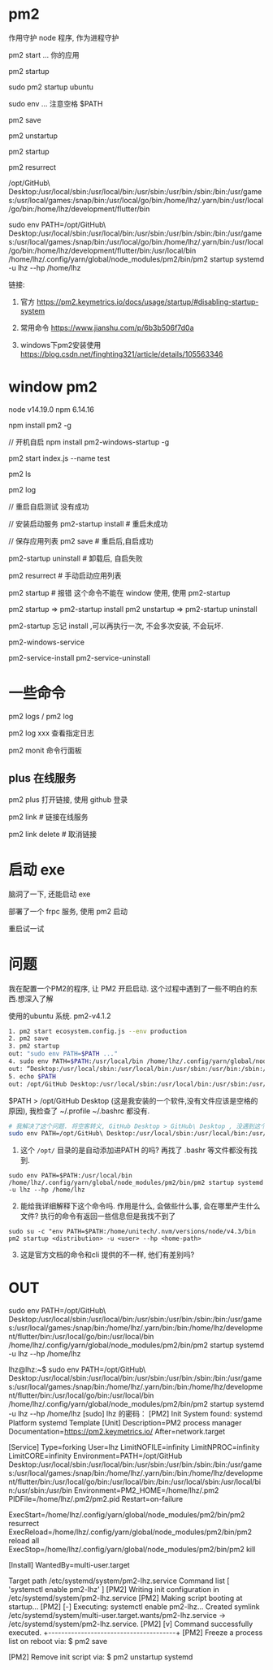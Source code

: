 # pm2

作用守护 node 程序, 作为进程守护

pm2 start ... 你的应用

pm2 startup

sudo pm2 startup ubuntu

sudo env ... 注意空格 $PATH

pm2 save

pm2 unstartup

pm2 startup

pm2 resurrect

/opt/GitHub\ Desktop:/usr/local/sbin:/usr/local/bin:/usr/sbin:/usr/bin:/sbin:/bin:/usr/games:/usr/local/games:/snap/bin:/usr/local/go/bin:/home/lhz/.yarn/bin:/usr/local/go/bin:/home/lhz/development/flutter/bin

sudo env PATH=/opt/GitHub\ Desktop:/usr/local/sbin:/usr/local/bin:/usr/sbin:/usr/bin:/sbin:/bin:/usr/games:/usr/local/games:/snap/bin:/usr/local/go/bin:/home/lhz/.yarn/bin:/usr/local/go/bin:/home/lhz/development/flutter/bin:/usr/local/bin /home/lhz/.config/yarn/global/node_modules/pm2/bin/pm2 startup systemd -u lhz --hp /home/lhz

链接: 
1. 官方
https://pm2.keymetrics.io/docs/usage/startup/#disabling-startup-system
2. 常用命令
https://www.jianshu.com/p/6b3b506f7d0a

3. windows下pm2安装使用
https://blog.csdn.net/finghting321/article/details/105563346


# window pm2

node v14.19.0
npm 6.14.16

npm install pm2 -g

// 开机自启
npm install pm2-windows-startup -g

pm2 start index.js --name test

pm2 ls

pm2 log

// 重启自启测试
没有成功

// 安装启动服务
pm2-startup install # 重启未成功

// 保存应用列表
pm2 save # 重启后,自启成功

pm2-startup uninstall # 卸载后, 自启失败

pm2 resurrect # 手动启动应用列表

pm2 startup # 报错 这个命令不能在 window 使用, 使用 pm2-startup


pm2 startup  => pm2-startup install
pm2 unstartup  => pm2-startup uninstall

pm2-startup 忘记 install ,可以再执行一次, 不会多次安装, 不会玩坏.

pm2-windows-service

pm2-service-install
pm2-service-uninstall

# 一些命令

pm2 logs / pm2 log

pm2 log xxx 查看指定日志

pm2 monit  命令行面板

## plus 在线服务

pm2 plus 
打开链接, 使用 github 登录

pm2 link <link-id> # 链接在线服务

pm2 link delete # 取消链接

# 启动 exe

脑洞了一下, 还能启动  exe

部署了一个 frpc 服务, 使用 pm2 启动

重启试一试


# 问题

我在配置一个PM2的程序, 让 PM2 开启启动. 这个过程中遇到了一些不明白的东西.想深入了解

使用的ubuntu  系统.
pm2-v4.1.2

```bash
1. pm2 start ecosystem.config.js --env production
2. pm2 save
3. pm2 startup 
out: "sudo env PATH=$PATH ..."
4. sudo env PATH=$PATH:/usr/local/bin /home/lhz/.config/yarn/global/node_modules/pm2/bin/pm2 startup systemd -u lhz --hp /home/lhz
out: “Desktop:/usr/local/sbin:/usr/local/bin:/usr/sbin:/usr/bin:/sbin:/bin:/usr/games:/usr/local/games:/snap/bin:/home/lhz/.yarn/bin:/bin:/home/lhz/development/flutter/bin:/usr/local/go/bin:/usr/local/bin”: 没有那个文件或目录
5. echo $PATH 
out: /opt/GitHub Desktop:/usr/local/sbin:/usr/local/bin:/usr/sbin:/usr/bin:/sbin:/bin:/usr/games:/usr/local/games:/snap/bin:/home/lhz/.yarn/bin:/bin:/home/lhz/development/flutter/bin:/usr/local/go/bin

```

$PATH > /opt/GitHub Desktop (这是我安装的一个软件,没有文件应该是空格的原因), 我检查了 ~/.profile ~/.bashrc 都没有. 

```bash
# 我解决了这个问题. 将空客转义, GitHub Desktop > GitHub\ Desktop , 没遇到这个问题也罢, 竟然遇到了. 那就再深入了解一下面的三个问题.
sudo env PATH=/opt/GitHub\ Desktop:/usr/local/sbin:/usr/local/bin:/usr/sbin:/usr/bin:/sbin:/bin:/usr/games:/usr/local/games:/snap/bin:/home/lhz/.yarn/bin:/bin:/home/lhz/development/flutter/bin:/usr/local/go/bin:/usr/local/bin /home/lhz/.config/yarn/global/node_modules/pm2/bin/pm2 startup systemd -u lhz --hp /home/lhz
```

1. 这个 `/opt/` 目录的是自动添加进PATH 的吗? 再找了 .bashr 等文件都没有找到.

`sudo env PATH=$PATH:/usr/local/bin /home/lhz/.config/yarn/global/node_modules/pm2/bin/pm2 startup systemd -u lhz --hp /home/lhz`

2. 能给我详细解释下这个命令吗. 作用是什么, 会做些什么事, 会在哪里产生什么文件? 执行的命令有返回一些信息但是我找不到了

 `sudo su -c "env PATH=$PATH:/home/unitech/.nvm/versions/node/v4.3/bin pm2 startup <distribution> -u <user> --hp <home-path>` 

3. 这是官方文档的命令和cli 提供的不一样, 他们有差别吗?

# OUT

sudo env PATH=/opt/GitHub\ Desktop:/usr/local/sbin:/usr/local/bin:/usr/sbin:/usr/bin:/sbin:/bin:/usr/games:/usr/local/games:/snap/bin:/home/lhz/.yarn/bin:/bin:/home/lhz/development/flutter/bin:/usr/local/go/bin:/usr/local/bin /home/lhz/.config/yarn/global/node_modules/pm2/bin/pm2 startup systemd -u lhz --hp /home/lhz

lhz@lhz:~$ sudo env PATH=/opt/GitHub\ Desktop:/usr/local/sbin:/usr/local/bin:/usr/sbin:/usr/bin:/sbin:/bin:/usr/games:/usr/local/games:/snap/bin:/home/lhz/.yarn/bin:/bin:/home/lhz/development/flutter/bin:/usr/local/go/bin:/usr/local/bin /home/lhz/.config/yarn/global/node_modules/pm2/bin/pm2 startup systemd -u lhz --hp /home/lhz
[sudo] lhz 的密码：
[PM2] Init System found: systemd
Platform systemd
Template
[Unit]
Description=PM2 process manager
Documentation=https://pm2.keymetrics.io/
After=network.target

[Service]
Type=forking
User=lhz
LimitNOFILE=infinity
LimitNPROC=infinity
LimitCORE=infinity
Environment=PATH=/opt/GitHub Desktop:/usr/local/sbin:/usr/local/bin:/usr/sbin:/usr/bin:/sbin:/bin:/usr/games:/usr/local/games:/snap/bin:/home/lhz/.yarn/bin:/bin:/home/lhz/development/flutter/bin:/usr/local/go/bin:/usr/local/bin:/bin:/usr/local/sbin:/usr/local/bin:/usr/sbin:/usr/bin
Environment=PM2_HOME=/home/lhz/.pm2
PIDFile=/home/lhz/.pm2/pm2.pid
Restart=on-failure

ExecStart=/home/lhz/.config/yarn/global/node_modules/pm2/bin/pm2 resurrect
ExecReload=/home/lhz/.config/yarn/global/node_modules/pm2/bin/pm2 reload all
ExecStop=/home/lhz/.config/yarn/global/node_modules/pm2/bin/pm2 kill

[Install]
WantedBy=multi-user.target

Target path
/etc/systemd/system/pm2-lhz.service
Command list
[ 'systemctl enable pm2-lhz' ]
[PM2] Writing init configuration in /etc/systemd/system/pm2-lhz.service
[PM2] Making script booting at startup...
[PM2] [-] Executing: systemctl enable pm2-lhz...
Created symlink /etc/systemd/system/multi-user.target.wants/pm2-lhz.service → /etc/systemd/system/pm2-lhz.service.
[PM2] [v] Command successfully executed.
+---------------------------------------+
[PM2] Freeze a process list on reboot via:
$ pm2 save

[PM2] Remove init script via:
$ pm2 unstartup systemd
